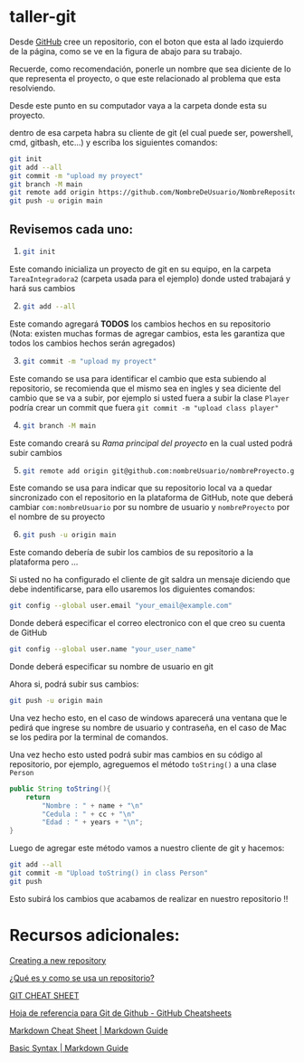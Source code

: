 # taller-git

Desde [GitHub](https://github.com/) cree un repositorio, con el boton que esta al lado izquierdo de la página, como se ve en la figura de abajo para su trabajo. 

Recuerde, como recomendación, ponerle un nombre que sea diciente de lo que representa el proyecto, o que este relacionado al problema que esta resolviendo.

Desde este punto en su computador vaya a la carpeta donde esta su proyecto.

dentro de esa carpeta habra su cliente de git (el cual puede ser, powershell, cmd, gitbash, etc...) y escriba los siguientes comandos: 

```bash
git init
git add --all
git commit -m "upload my proyect"
git branch -M main
git remote add origin https://github.com/NombreDeUsuario/NombreRepositorio.git
git push -u origin main
```

## Revisemos cada uno: 

1. ```bash
   git init
   ```

Este comando inicializa un proyecto de git en su equipo, en la carpeta `TareaIntegradora2` (carpeta usada para el ejemplo) donde usted trabajará y hará sus cambios

2. ```bash
   git add --all
   ```

Este comando agregará **TODOS** los cambios hechos en su repositorio (Nota: existen muchas formas de agregar cambios, esta les garantiza que todos los cambios hechos serán agregados)

3. ```bash
   git commit -m "upload my proyect"
   ```

Este comando se usa para identificar el cambio que esta subiendo al repositorio, se recomienda que el mismo sea en ingles y sea diciente del cambio que se va a subir, por ejemplo si usted fuera a subir la clase `Player` podría crear un commit que fuera `git commit -m "upload class player"` 



4. ```bash
   git branch -M main
   ```

Este comando creará su *Rama principal del proyecto* en la cual usted podrá subir cambios 

5. ```bash
   git remote add origin git@github.com:nombreUsuario/nombreProyecto.git
   ```

Este comando se usa para indicar que su repositorio local va a quedar sincronizado con el repositorio en la plataforma de GitHub, note que deberá cambiar `com:nombreUsuario` por su nombre de usuario y `nombreProyecto` por el nombre de su proyecto

6. ```bash
   git push -u origin main
   ```

Este comando debería de subir los cambios de su repositorio a la plataforma pero ... 

Si usted no ha configurado el cliente de git saldra un mensaje diciendo que debe indentificarse, para ello usaremos los diguientes comandos: 

```bash
git config --global user.email "your_email@example.com"
```

Donde deberá especificar el correo electronico con el que creo su cuenta de GitHub

```bash
git config --global user.name "your_user_name"
```

Donde deberá especificar su nombre de usuario en git

Ahora si, podrá subir sus cambios: 

```bash
git push -u origin main
```

Una vez hecho esto, en el caso de windows aparecerá una ventana que le pedirá que ingrese su nombre de usuario y contraseña, en el caso de Mac se los pedira por la terminal de comandos. 


Una vez hecho esto usted podrá subir mas cambios en su código al repositorio, por ejemplo, agreguemos el método `toString()` a una clase `Person` 

```java
public String toString(){
    return 
        "Nombre : " + name + "\n"
        "Cedula : " + cc + "\n"
        "Edad : " + years + "\n";
}
```

Luego de agregar este método vamos a nuestro cliente de git y hacemos: 

```bash
git add --all 
git commit -m "Upload toString() in class Person"
git push
```

Esto subirá los cambios que acabamos de realizar en nuestro repositorio !!



# Recursos adicionales:

[Creating a new repository](https://docs.github.com/en/repositories/creating-and-managing-repositories/creating-a-new-repository)

[¿Qué es y como se usa un repositorio?](https://teloexplicocongatitos.com/poster/tlecg04)

[GIT CHEAT SHEET](https://education.github.com/git-cheat-sheet-education.pdf)

[Hoja de referencia para Git de Github - GitHub Cheatsheets](https://training.github.com/downloads/es_ES/github-git-cheat-sheet/)

[Markdown Cheat Sheet | Markdown Guide](https://www.markdownguide.org/cheat-sheet/)

[Basic Syntax | Markdown Guide](https://www.markdownguide.org/basic-syntax)
